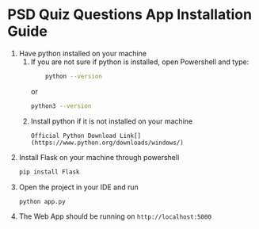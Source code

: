 # PSD Quiz Questions App Installation Guide
1. Have python installed on your machine
    1. If you are not sure if python is installed, open Powershell and type:
       ```bash
           python --version
       ```
       or
       ```bash
       python3 --version
       ```
    2. Install python if it is not installed on your machine
       ```
       Official Python Download Link[](https://www.python.org/downloads/windows/)
       ```
2. Install Flask on your machine through powershell
   ```bash
   pip install Flask
   ```
4. Open the project in your IDE and run
   ```bash
   python app.py
   ```
6. The Web App should be running on
   ``` http://localhost:5000 ```
